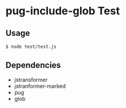 # pug-include-glob Test

## Usage

```bash
$ node test/test.js
```

## Dependencies
- jstransformer
- jstranformer-marked
- pug
- glob
